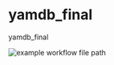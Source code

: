 # yamdb_final
yamdb_final


![example workflow file path](https://github.com/Evgen25-max/yamdb_final/blob/master/.github/workflows/yamdb_workflow.yaml/badge.svg)
